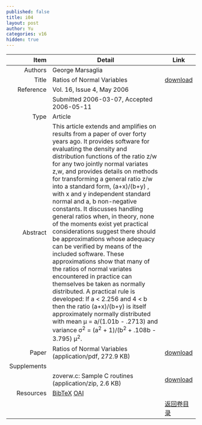 ```yaml
---
published: false
title: i04
layout: post
author: Yu
categories: v16
hidden: true
---
```


| Item | Detail | Link |
|---:|---|---|
| Authors | George Marsaglia| |
| Title |Ratios of Normal Variables | [download](http://www.jstatsoft.org/v16/i04/paper) |
| Reference |Vol. 16, Issue 4, May 2006 | |
| | Submitted 2006-03-07, Accepted 2006-05-11| | 
| Type | Article| |
| Abstract | This article extends and amplifies on results from a paper of over forty years ago. It provides software for evaluating the density and distribution functions of the ratio z/w for any two jointly normal variates z,w, and provides details on methods for transforming a general ratio z/w into a standard form, (a+x)/(b+y) , with x and y independent standard normal and a, b non-negative constants. It discusses handling general ratios when, in theory, none of the moments exist yet practical considerations suggest there should be approximations whose adequacy can be verified by means of the included software. These approximations show that many of the ratios of normal variates encountered in practice can themselves be taken as normally distributed. A practical rule is developed: If a &lt; 2.256 and 4 &lt; b then the ratio (a+x)/(b+y) is itself approximately normally distributed with mean &mu; = a/(1.01b - .2713) and variance &sigma;<sup>2</sup> = (a<sup>2</sup> + 1)/(b<sup>2</sup> + .108b - 3.795) &mu;<sup>2</sup>.| |
| Paper | Ratios of Normal Variables  (application/pdf, 272.9 KB)| [download](http://www.jstatsoft.org/v16/i04/paper) |
| Supplements | | |
| |zoverw.c: Sample C routines  (application/zip, 2.6 KB)|  [download](http://www.jstatsoft.org/v16/i04/supp/1) |
| Resources | [BibTeX](http://www.jstatsoft.org/v16/i04/bibtex) [OAI](http://www.jstatsoft.org/oai?verb=GetRecord&identifier=oai.jstatsoft/v16/i04&prefix=oai_dc)| |
| |  | [返回卷目录]({{site.baseurl}}/volume/v16.html) |
